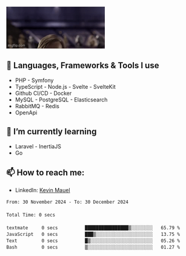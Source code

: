 ![Hello there!](banner.gif)

## 🤖 Languages, Frameworks & Tools I use
- PHP - Symfony
- TypeScript - Node.js - Svelte - SvelteKit
- Github CI/CD - Docker
- MySQL - PostgreSQL - Elasticsearch
- RabbitMQ - Redis
- OpenApi 

## 🌱 I’m currently learning
- Laravel - InertiaJS
- Go

## 📫 How to reach me:
- LinkedIn: [Kevin Mauel](https://www.linkedin.com/in/kevin-mauel/)

<!--START_SECTION:waka-->

```txt
From: 30 November 2024 - To: 30 December 2024

Total Time: 0 secs

textmate     0 secs          ████████████████▒░░░░░░░░   65.79 %
JavaScript   0 secs          ███▒░░░░░░░░░░░░░░░░░░░░░   13.75 %
Text         0 secs          █▒░░░░░░░░░░░░░░░░░░░░░░░   05.26 %
Bash         0 secs          ▒░░░░░░░░░░░░░░░░░░░░░░░░   01.27 %
```

<!--END_SECTION:waka-->
